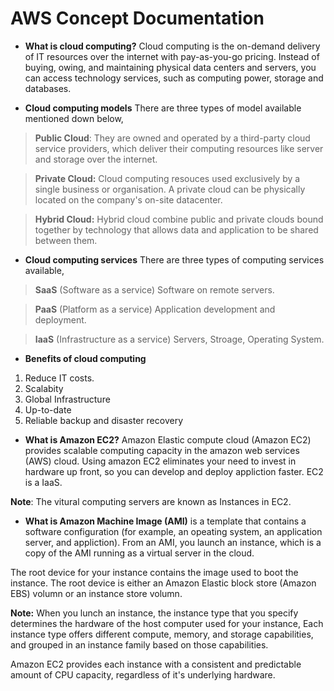 # **AWS Concept Documentation**

* **What is cloud computing?** Cloud computing is the on-demand delivery of IT resources over the internet with pay-as-you-go pricing. Instead of buying, owing, and maintaining physical data centers and servers, you can access technology services, such as computing power, storage and databases.

* **Cloud computing models** There are three types of model available mentioned down below,

> **Public Cloud**: They are owned and operated by a third-party cloud service providers, which deliver their computing resources like server and storage over the internet.

> **Private Cloud:** Cloud computing resouces used exclusively by a single business or organisation. A private cloud can be physically located on the company's on-site datacenter.

> **Hybrid Cloud:** Hybrid cloud combine public and private clouds bound together by technology that allows data and application to be shared between them.

* **Cloud computing services** There are three types of computing services available,

> **SaaS** (Software as a service) Software on remote servers.

> **PaaS** (Platform as a service) Application development and deployment.

> **IaaS** (Infrastructure as a service) Servers, Stroage, Operating System.

* **Benefits of cloud computing**

1. Reduce IT costs.
2. Scalabity
3. Global Infrastructure
4. Up-to-date
5. Reliable backup and disaster recovery

* **What is Amazon EC2?** Amazon Elastic compute cloud (Amazon EC2) provides scalable computing capacity in the amazon web services (AWS) cloud. Using amazon EC2 eliminates your need to invest in hardware up front, so you can develop and deploy appliction faster. EC2 is a IaaS.

**Note**: The vitural computing servers are known as Instances in EC2.

* **What is Amazon Machine Image (AMI)** is a template that contains a software configuration (for example, an opeating system, an application server, and appliction). From an AMI, you launch an instance, which is a copy of the AMI running as a virtual server in the cloud.

The root device for your instance contains the image used to boot the instance. The root device is either an Amazon Elastic block store (Amazon EBS) volumn or an instance store volumn.

**Note:** When you lunch an instance, the instance type that you specify determines the hardware of the host computer used for your instance, Each instance type offers different compute, memory, and storage capabilities, and grouped in an instance family based on those capabilities.

Amazon EC2 provides each instance with a consistent and predictable amount of CPU capacity, regardless of it's underlying hardware.
